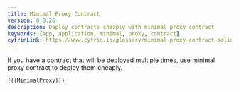```yaml
---
title: Minimal Proxy Contract
version: 0.8.26
description: Deploy contracts cheaply with minimal proxy contract
keywords: [app, application, minimal, proxy, contract]
cyfrinLink: https://www.cyfrin.io/glossary/minimal-proxy-contract-solidity-code-example
---
```


If you have a contract that will be deployed multiple times, use minimal proxy contract to deploy them cheaply.

```solidity
{{{MinimalProxy}}}
```
